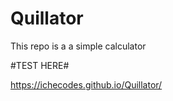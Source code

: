# Quillator

This repo is a a simple calculator

#TEST HERE# 

https://ichecodes.github.io/Quillator/
